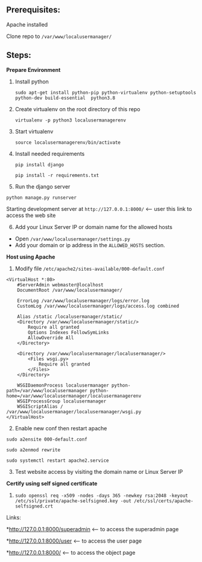 ## Prerequisites:
Apache installed

Clone repo to ```/var/www/localusermanager/```

## Steps:
**Prepare Environment**
1. Install python
 
    ```sudo apt-get install python-pip python-virtualenv python-setuptools python-dev build-essential  python3.8```
  
 2. Create virtualenv on the root directory of this repo
 
    ```virtualenv -p python3 localusermanagerenv```
   
 3. Start virtualenv
 
    ```source localusermanagerenv/bin/activate```
   
 4. Install needed requirements
 
    ```pip install django```
    
    ```pip install -r requirements.txt```
    
  5. Run the django server

  ```python manage.py runserver```

  Starting development server at ```http://127.0.0.1:8000/``` <-- user this link to access the web site

  6. Add your Linux Server IP or domain name for the allowed hosts
   - Open ```/var/www/localusermanager/settings.py```
   - Add your domain or ip address in the ``ALLOWED_HOSTS`` section.
    



**Host using Apache**

1. Modify file ```/etc/apache2/sites-available/000-default.conf```

```
<VirtualHost *:80>
	#ServerAdmin webmaster@localhost
	DocumentRoot /var/www/localusermanager/

	ErrorLog /var/www/localusermanager/logs/error.log
	CustomLog /var/www/localusermanager/logs/access.log combined

	Alias /static /localusermanager/static/
	<Directory /var/www/localusermanager/static/>
		Require all granted
		Options Indexes FollowSymLinks
		AllowOverride All
	</Directory>

	<Directory /var/www/localusermanager/localusermanager/>
		<Files wsgi.py>
			Require all granted
		</Files>
	</Directory>

	WSGIDaemonProcess localusermanager python-path=/var/www/localusermanager python-home=/var/www/localusermanager/localusermanagerenv
	WSGIProcessGroup localusermanager
	WSGIScriptAlias / /var/www/localusermanager/localusermanager/wsgi.py
</VirtualHost>
```

2. Enable new conf then restart apache

```sudo a2ensite 000-default.conf```

```sudo a2enmod rewrite```

```sudo systemctl restart apache2.service```

3. Test website access by visiting the domain name or Linux Server IP


**Certify using self signed certificate**
1. ```sudo openssl req -x509 -nodes -days 365 -newkey rsa:2048 -keyout /etc/ssl/private/apache-selfsigned.key -out /etc/ssl/certs/apache-selfsigned.crt```


Links:

*http://127.0.0.1:8000/superadmin <-- to access the superadmin page

*http://127.0.0.1:8000/user <-- to access the user page

*http://127.0.0.1:8000/ <-- to access the object page

